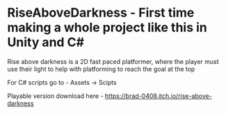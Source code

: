 # RiseAboveDarkness - First time making a whole project like this in Unity and C#

Rise above darkness is a 2D fast paced platformer, where the player must use their light to help with platforming to reach the goal at the top

For C# scripts go to - Assets -> Scipts 

Playable version download here - https://brad-0408.itch.io/rise-above-darkness
